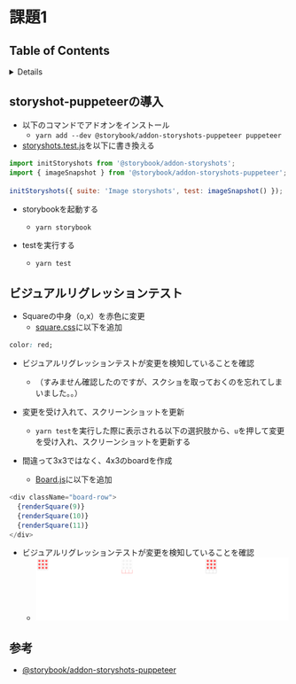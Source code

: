 # 課題1

## Table of Contents
<!-- START doctoc generated TOC please keep comment here to allow auto update -->
<!-- DON'T EDIT THIS SECTION, INSTEAD RE-RUN doctoc TO UPDATE -->
<details>
<summary>Details</summary>

- [storyshot-puppeteerの導入](#storyshot-puppeteer%E3%81%AE%E5%B0%8E%E5%85%A5)
- [ビジュアルリグレッションテスト](#%E3%83%93%E3%82%B8%E3%83%A5%E3%82%A2%E3%83%AB%E3%83%AA%E3%82%B0%E3%83%AC%E3%83%83%E3%82%B7%E3%83%A7%E3%83%B3%E3%83%86%E3%82%B9%E3%83%88)
- [参考](#%E5%8F%82%E8%80%83)

</details>
<!-- END doctoc generated TOC please keep comment here to allow auto update -->

## storyshot-puppeteerの導入

- 以下のコマンドでアドオンをインストール
  - `yarn add --dev @storybook/addon-storyshots-puppeteer puppeteer`
- [storyshots.test.js](../tic-tac-toe/src/../../../tic-tac-toe/src/storyshots.test.js)を以下に書き換える

```javascript
import initStoryshots from '@storybook/addon-storyshots';
import { imageSnapshot } from '@storybook/addon-storyshots-puppeteer';

initStoryshots({ suite: 'Image storyshots', test: imageSnapshot() });
```

- storybookを起動する
  - `yarn storybook`

- testを実行する
  - `yarn test`

## ビジュアルリグレッションテスト

- Squareの中身（o,x）を赤色に変更
  - [square.css](../tic-tac-toe/src/components/Square/../../../../../tic-tac-toe/src/components/Square/square.css)に以下を追加

```css
color: red;
```

- ビジュアルリグレッションテストが変更を検知していることを確認
  - （すみません確認したのですが、スクショを取っておくのを忘れてしまいました。。）

- 変更を受け入れて、スクリーンショットを更新
  - `yarn test`を実行した際に表示される以下の選択肢から、`u`を押して変更を受け入れ、スクリーンショットを更新する

- 間違って3x3ではなく、4x3のboardを作成
  - [Board.js](../../tic-tac-toe/src/components/Board/Board.js)に以下を追加
  
```js
<div className="board-row">
  {renderSquare(9)}
  {renderSquare(10)}
  {renderSquare(11)}
</div>
```

- ビジュアルリグレッションテストが変更を検知していることを確認
  - ![](../../../assets/visual_regression_testing_4x3.png)

## 参考

- [@storybook/addon-storyshots-puppeteer](https://github.com/storybookjs/storybook/tree/master/addons/storyshots/storyshots-puppeteer)